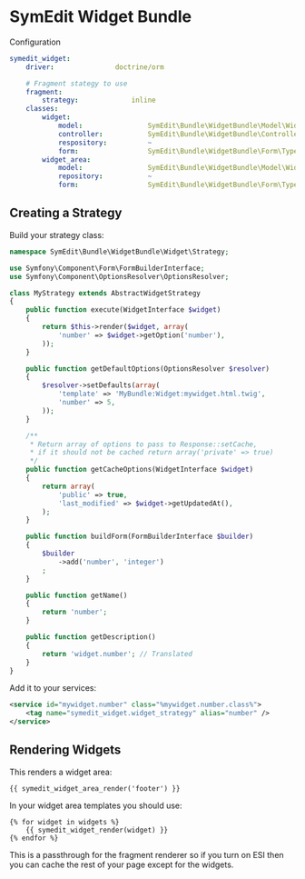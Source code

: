 SymEdit Widget Bundle
========================

Configuration

```yaml
symedit_widget:
    driver:               doctrine/orm

    # Fragment stategy to use
    fragment:
        strategy:             inline
    classes:
        widget:
            model:                SymEdit\Bundle\WidgetBundle\Model\Widget
            controller:           SymEdit\Bundle\WidgetBundle\Controller\WidgetController
            respository:          ~
            form:                 SymEdit\Bundle\WidgetBundle\Form\Type\WidgetType
        widget_area:
            model:                SymEdit\Bundle\WidgetBundle\Model\WidgetArea
            repository:           ~
            form:                 SymEdit\Bundle\WidgetBundle\Form\Type\WidgetAreaType
```

Creating a Strategy
-------------------

Build your strategy class:

```php
namespace SymEdit\Bundle\WidgetBundle\Widget\Strategy;

use Symfony\Component\Form\FormBuilderInterface;
use Symfony\Component\OptionsResolver\OptionsResolver;

class MyStrategy extends AbstractWidgetStrategy
{
    public function execute(WidgetInterface $widget)
    {
        return $this->render($widget, array(
            'number' => $widget->getOption('number'),
        ));
    }

    public function getDefaultOptions(OptionsResolver $resolver)
    {
        $resolver->setDefaults(array(
            'template' => 'MyBundle:Widget:mywidget.html.twig',
            'number' => 5,
        ));
    }

    /**
     * Return array of options to pass to Response::setCache,
     * if it should not be cached return array('private' => true)
     */
    public function getCacheOptions(WidgetInterface $widget)
    {
        return array(
            'public' => true,
            'last_modified' => $widget->getUpdatedAt(),
        );
    }

    public function buildForm(FormBuilderInterface $builder)
    {
        $builder
            ->add('number', 'integer')
        ;
    }

    public function getName()
    {
        return 'number';
    }

    public function getDescription()
    {
        return 'widget.number'; // Translated
    }
}
```

Add it to your services:

```xml
<service id="mywidget.number" class="%mywidget.number.class%">
    <tag name="symedit_widget.widget_strategy" alias="number" />
</service>
```

Rendering Widgets
-----------------

This renders a widget area:

```jinja
{{ symedit_widget_area_render('footer') }}
```

In your widget area templates you should use:

```jinja
{% for widget in widgets %}
    {{ symedit_widget_render(widget) }}
{% endfor %}
```

This is a passthrough for the fragment renderer so if you turn on ESI then
you can cache the rest of your page except for the widgets.
